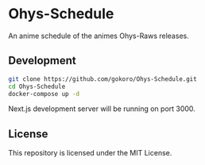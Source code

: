 # Ohys-Schedule

An anime schedule of the animes Ohys-Raws releases.

## Development

```bash
git clone https://github.com/gokoro/Ohys-Schedule.git
cd Ohys-Schedule
docker-compose up -d
```

Next.js development server will be running on port 3000.

## License

This repository is licensed under the MIT License.
